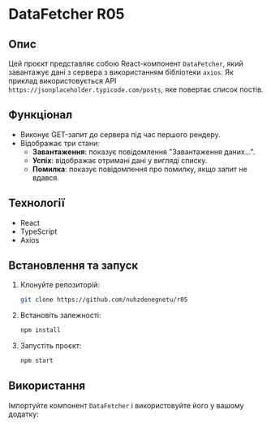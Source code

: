 # DataFetcher R05

## Опис
Цей проєкт представляє собою React-компонент `DataFetcher`, який завантажує дані з сервера з використанням бібліотеки `axios`. Як приклад використовується API `https://jsonplaceholder.typicode.com/posts`, яке повертає список постів.

## Функціонал
- Виконує GET-запит до сервера під час першого рендеру.
- Відображає три стани:
    - **Завантаження**: показує повідомлення "Завантаження даних...".
    - **Успіх**: відображає отримані дані у вигляді списку.
    - **Помилка**: показує повідомлення про помилку, якщо запит не вдався.

## Технології
- React
- TypeScript
- Axios

## Встановлення та запуск
1. Клонуйте репозиторій:
   ```sh
   git clone https://github.com/nuhzdenegnetu/r05
   ```
2. Встановіть залежності:
   ```sh
   npm install
   ```
3. Запустіть проєкт:
   ```sh
   npm start
   ```

## Використання
Імпортуйте компонент `DataFetcher` і використовуйте його у вашому додатку:
